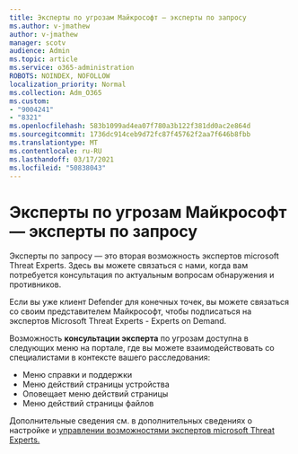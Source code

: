 ```yaml
---
title: Эксперты по угрозам Майкрософт — эксперты по запросу
ms.author: v-jmathew
author: v-jmathew
manager: scotv
audience: Admin
ms.topic: article
ms.service: o365-administration
ROBOTS: NOINDEX, NOFOLLOW
localization_priority: Normal
ms.collection: Adm_O365
ms.custom:
- "9004241"
- "8321"
ms.openlocfilehash: 583b1099ad4ea07f780a3b122f381dd0ac2e864d
ms.sourcegitcommit: 1736dc914ceb9d72fc87f45762f2aa7f646b8fbb
ms.translationtype: MT
ms.contentlocale: ru-RU
ms.lasthandoff: 03/17/2021
ms.locfileid: "50838043"
---
```

# <a name="microsoft-threat-experts---experts-on-demand"></a>Эксперты по угрозам Майкрософт — эксперты по запросу

Эксперты по запросу — это вторая возможность экспертов microsoft Threat Experts. Здесь вы можете связаться с нами, когда вам потребуется консультация по актуальным вопросам обнаружения и противников.

Если вы уже клиент Defender для конечных точек, вы можете связаться со своим представителем Майкрософт, чтобы подписаться на экспертов Microsoft Threat Experts - Experts on Demand.

Возможность **консультации эксперта** по угрозам доступна в следующих меню на портале, где вы можете взаимодействовать со специалистами в контексте вашего расследования:

- Меню справки и поддержки
- Меню действий страницы устройства
- Оповещает меню действий страницы
- Меню действий страницы файлов

Дополнительные сведения см. в дополнительных сведениях о настройке и [управлении возможностями экспертов microsoft Threat Experts.](https://docs.microsoft.com/windows/security/threat-protection/microsoft-defender-atp/configure-microsoft-threat-experts)
